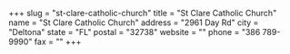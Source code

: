 +++
slug = "st-clare-catholic-church"
title = "St Clare Catholic Church"
name = "St Clare Catholic Church"
address = "2961 Day Rd"
city = "Deltona"
state = "FL"
postal = "32738"
website = ""
phone = "386 789-9990"
fax = ""
+++
